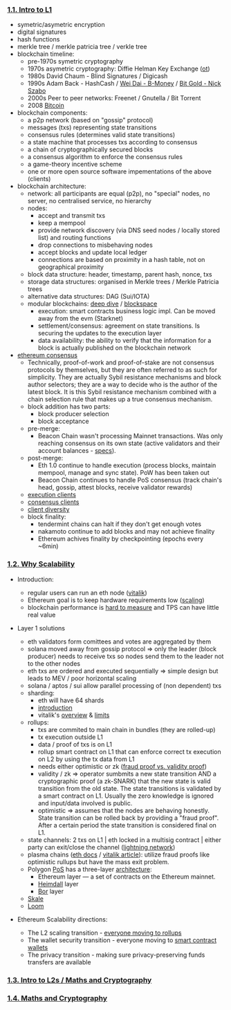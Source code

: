 ### [1.1. Intro to L1](https://www.youtube.com/watch?v=hYNG0Guezpk)
- symetric/asymetric encryption
- digital signatures
- hash functions
- merkle tree / merkle patricia tree / verkle tree
- blockchain timeline:
    - pre-1970s symetric cryptography
    - 1970s asymetric cryptography: Diffie Helman Key Exchange ([ot](https://github.com/archit-p/simplest-oblivious-transfer))
    - 1980s David Chaum - Blind Signatures / Digicash
    - 1990s Adam Back - HashCash / [Wei Dai - B-Money](http://www.weidai.com/bmoney.txt) / [Bit Gold - Nick Szabo](https://nakamotoinstitute.org/bit-gold/)
    - 2000s Peer to peer networks: Freenet / Gnutella / Bit Torrent
    - 2008 [Bitcoin](https://github.com/bitcoinbook/bitcoinbook/blob/develop/ch08.asciidoc)
- blockchain components:
    - a p2p network (based on "gossip" protocol)
    - messages (txs) representing state transitions
    - consensus rules (determines valid state transitions)
    - a state machine that processes txs according to consensus
    - a chain of cryptographically secured blocks
    - a consensus algorithm to enforce the consensus rules
    - a game-theory incentive scheme
    - one or more open source software impementations of the above (clients)
- blockchain architecture:
    - network: all participants are equal (p2p), no "special" nodes, no server, no centralised service, no hierarchy
    - nodes:
        - accept and transmit txs
        - keep a mempool
        - provide network discovery (via DNS seed nodes / locally stored list) and routing functions
        - drop connections to misbehaving nodes
        - accept blocks and update local ledger
        - connections are based on proximity in a hash table, not on geographical proximity
    - block data structure: header, timestamp, parent hash, nonce, txs
    - storage data structures: organised in Merkle trees / Merkle Patricia trees
    - alternative data structures: DAG (Sui/IOTA)
    - modular blockchains: [deep dive](https://volt.capital/blog/modular-blockchains) / [blockspace](https://www.paradigm.xyz/2021/03/ethereum-blockspace-who-gets-what-and-why)
        - execution: smart contracts business logic impl. Can be moved away from the evm (Starknet)
        - settlement/consensus: agreement on state transitions. Is securing the updates to the execution layer
        - data availability: the ability to verify that the information for a block is actually published on the blockchain network
- [ethereum consensus](https://ethereum.org/en/developers/docs/consensus-mechanisms/)
    - Technically, proof-of-work and proof-of-stake are not consensus protocols by themselves, but they are often referred to as such for simplicity. They are actually Sybil resistance mechanisms and block author selectors; they are a way to decide who is the author of the latest block. It is this Sybil resistance mechanism combined with a chain selection rule that makes up a true consensus mechanism.
    - block addition has two parts: 
        - block producer selection
        - block acceptance
    - pre-merge:
        - Beacon Chain wasn't processing Mainnet transactions. Was only reaching consensus on its own state (active validators and their account balances - [specs](https://github.com/ethereum/consensus-specs#phase-0)).
    - post-merge:
        - Eth 1.0 continue to handle execution (process blocks, maintain mempool, manage and sync state). PoW has been taken out
        - Beacon Chain continues to handle PoS consensus (track chain's head, gossip, attest blocks, receive validator rewards)
    - [execution clients](https://ethereum.org/en/developers/docs/nodes-and-clients/#execution-clients)
    - [consensus clients](https://ethereum.org/en/developers/docs/nodes-and-clients/#consensus-clients)
    - [client diversity](https://ethereum.org/en/developers/docs/nodes-and-clients/client-diversity/)
    - block finality: 
        - tendermint chains can halt if they don't get enough votes
        - nakamoto continue to add blocks and may not achieve finality
        - Ethereum achives finality by checkpointing (epochs every ~6min)

### [1.2. Why Scalability](https://www.youtube.com/watch?v=IIve3zX2xnw)
- Introduction:
    - regular users can run an eth node ([vitalik](https://vitalik.ca/general/2021/05/23/scaling.html))
    - Ethereum goal is to keep hardware requirements low ([scaling](https://ethereum.org/en/developers/docs/scaling/))
    - blockchain performance is [hard to measure](https://a16zcrypto.com/posts/article/why-blockchain-performance-is-hard-to-measure/) and TPS can have little real value

- Layer 1 solutions
    - eth validators form comittees and votes are aggregated by them
    - solana moved away from gossip protocol => only the leader (block producer) needs to receive txs so nodes send them to the leader not to the other nodes
    - eth txs are ordered and executed sequentially => simple design but leads to MEV / poor horizontal scaling
    - solana / aptos / sui allow parallel processing of  (non dependent) txs
    - sharding:
        - eth will have 64 shards
        - [introduction](https://medium.com/@icebearhww/ethereum-sharding-and-finality-65248951f649)
        - vitalik's [overview](https://vitalik.ca/general/2021/04/07/sharding.html) & [limits](https://vitalik.ca/general/2021/05/23/scaling.html)
    - rollups:
        - txs are commited to main chain in bundles (they are rolled-up)
        - tx execution outside L1
        - data / proof of txs is on L1
        - rollup smart contract on L1 that can enforce correct tx execution on L2 by using the tx data from L1
        - needs either optimistic or zk ([fraud proof vs. validity proof](https://www.alchemy.com/overviews/validity-proof-vs-fraud-proof#:~:text=What%20is%20a%20validity%20proof,information%20shared%20between%20the%20two.))
        - validity / zk => operator sumbmits a new state transition AND a cryptographic proof (a zk-SNARK) that the new state is valid transition from the old state. The state transitions is validated by a smart contract on L1. Usually the zero knowledge is ignored and input/data involved is public.
        - optimistic => assumes that the nodes are behaving honestly. State transition can be rolled back by providing a "fraud proof". After a certain period the state transition is considered final on L1.
    - state channels: 2 txs on L1 | eth locked in a multisig contract | either party can exit/close the channel ([lightning network](https://lightning.network))
    - plasma chains ([eth docs](https://ethereum.org/en/developers/docs/scaling/plasma) / [vitalik article](https://vitalik.eth.limo/general/2023/11/14/neoplasma.html)): utilize fraud proofs like optimistic rullups but have the mass exit problem.
    - Polygon [PoS](https://wiki.polygon.technology/docs/pos/) has a three-layer [architecture](https://wiki.polygon.technology/docs/pos/polygon-architecture/):
        - Ethereum layer — a set of contracts on the Ethereum mainnet.
        - [Heimdall](https://forum.polygon.technology/t/matic-system-overview-heimdall/8323) layer
        - [Bor](https://wiki.polygon.technology/docs/pos/design/bor/) layer
    - [Skale](https://skale.space)
    - [Loom](https://loomx.io)
- Ethereum Scalability directions:
    - The L2 scaling transition - [everyone moving to rollups](https://ethereum-magicians.org/t/a-rollup-centric-ethereum-roadmap/4698)
    - The wallet security transition - everyone moving to [smart contract wallets](https://vitalik.ca/general/2021/01/11/recovery.html)
    - The privacy transition - making sure privacy-preserving funds transfers are available


### [1.3. Intro to L2s / Maths and Cryptography](https://www.youtube.com/watch?v=DIXFlD-2PGU)
### [1.4. Maths and Cryptography](https://www.youtube.com/watch?v=vi5I2KcMPxo)
